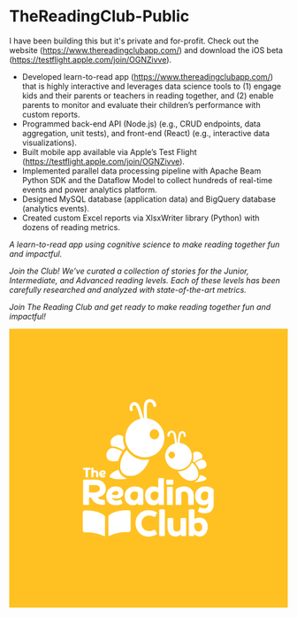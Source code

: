 # TheReadingClub-Public
I have been building this but it's private and for-profit. Check out the website (https://www.thereadingclubapp.com/) and download the iOS beta (https://testflight.apple.com/join/OGNZivve).

- Developed learn-to-read app (https://www.thereadingclubapp.com/) that is highly interactive and leverages 
data science tools to (1) engage kids and their parents or teachers in reading together, and (2) enable parents 
to monitor and evaluate their children’s performance with custom reports.
- Programmed back-end API (Node.js) (e.g., CRUD endpoints, data aggregation, unit tests), and front-end (React) 
(e.g., interactive data visualizations).
- Built mobile app available via Apple’s Test Flight (https://testflight.apple.com/join/OGNZivve).
- Implemented parallel data processing pipeline with Apache Beam Python SDK and the Dataflow Model to collect 
hundreds of real-time events and power analytics platform.
- Designed MySQL database (application data) and BigQuery database (analytics events).
- Created custom Excel reports via XlsxWriter library (Python) with dozens of reading metrics.

_A learn-to-read app using cognitive science to make reading together fun and impactful._

_Join the Club!_
_We’ve curated a collection of stories for the Junior, Intermediate, and Advanced reading levels. Each of these levels has been carefully researched and analyzed with state-of-the-art metrics._

_Join The Reading Club and get ready to make reading together fun and impactful!_

![GitHub Logo](/Logo-Bee-Reading-001.jpg)
